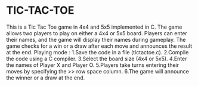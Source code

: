 # TIC-TAC-TOE
This is a Tic Tac Toe game in 4x4 and 5x5 implemented in C. The game allows two players to play on either a 4x4 or 5x5 board. Players can enter their names, and the game will display their names during gameplay. The game checks for a win or a draw after each move and announces the result at the end.
Playing mode :
1.Save the code in a file (tictactoe.c).
2.Compile the code using a C compiler.
3.Select the board size (4x4 or 5x5).
4.Enter the names of Player X and Player O.
5.Players take turns entering their moves by specifying the >> row space column.
6.The game will announce the winner or a draw at the end.
